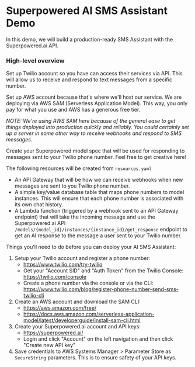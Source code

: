# Superpowered AI SMS Assistant Demo

In this demo, we will build a production-ready SMS Assistant with the Superpowered.ai API.

### High-level overview

Set up Twilio account so you have can access their services via API. This will allow us to receive and respond to text messages from a specific number.

Set up AWS account because that's where we'll host our service. We are deploying via AWS SAM (Serverless Application Model). This way, you only pay for what you use and AWS has a generous free tier.

_NOTE: We're using AWS SAM here because of the general ease to get things deployed into production quickly and reliably. You could certainly set up a server in some other way to receive webhooks and respond to SMS messages._

Create your Superpowered model spec that will be used for responding to messages sent to your Twilio phone number. Feel free to get creative here!

The following resources will be created from `resources.yaml`

- An API Gateway that will be how we can receive webhooks when new messages are sent to you Twilio phone number.
- A simple key/value database table that maps phone numbers to model instances. This will ensure that each phone number is associated with its own chat history.
- A Lambda function (triggered by a webhook sent to an API Gateway endpoint) that will take the incoming message and use the Superpowered.ai API `/models/{model_id}/instances/{instance_id}/get_response` endpoint to get an AI response to the message a user sent to your Twilio number.

Things you'll need to do before you can deploy your AI SMS Assistant:

1. Setup your Twilio account and register a phone number:
    - https://www.twilio.com/try-twilio
    - Get your "Account SID" and "Auth Token" from the Twilio Console: https://twilio.com/console
    - Create a phone number via the console or via the CLI: https://www.twilio.com/blog/register-phone-number-send-sms-twilio-cli
2. Create an AWS account and download the SAM CLI:
    - https://aws.amazon.com/free/
    - https://docs.aws.amazon.com/serverless-application-model/latest/developerguide/install-sam-cli.html
3. Create your Superpowered.ai account and API keys:
    - https://superpowered.ai/
    - Login and click "Account" on the left navigation and then click "Create new API key"
4. Save credentials to AWS Systems Manager > Parameter Store as `SecureString` parameters. This is to ensure safety of your API keys.

